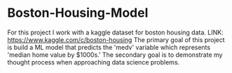# Boston-Housing-Model

For this project I work with a kaggle dataset for boston housing data. 
LINK: https://www.kaggle.com/c/boston-housing
The primary goal of this project is build a ML model that predicts the 'medv' variable which represents 'median home value by \$1000s.'
The secondary goal is to demonstrate my thought process when approaching data science problems.
